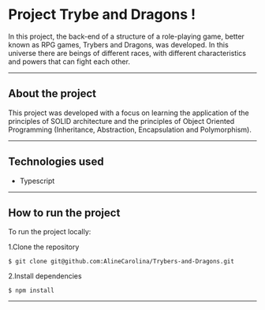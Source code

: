 # Project Trybe and Dragons !

In this project, the back-end of a structure of a role-playing game, better known as RPG games, Trybers and Dragons, was developed. In this universe there are beings of different races, with different characteristics and powers that can fight each other.

---

## About the project

This project was developed with a focus on learning the application of the principles of SOLID architecture and the principles of Object Oriented Programming (Inheritance, Abstraction, Encapsulation and Polymorphism).

---

## Technologies used

* Typescript

---

## How to run the project

To run the project locally:

1.Clone the repository
```
$ git clone git@github.com:AlineCarolina/Trybers-and-Dragons.git
```
2.Install dependencies
```
$ npm install
```

---
